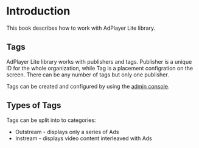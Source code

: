 # Introduction
This book describes how to work with AdPlayer Lite library.

## Tags
AdPlayer Lite library works with publishers and tags. Publisher is a unique ID for the whole organization, while Tag is a placement configration on the screen. There can be any number of tags but only one publisher.

Tags can be created and configured by using the [admin console](https://manage.aniview.com/).

## Types of Tags
Tags can be split into to categories:
- Outstream - displays only a series of Ads
- Instream - displays video content interleaved with Ads
